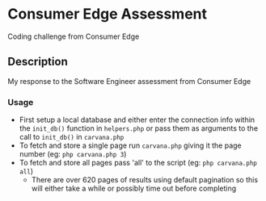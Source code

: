 # Consumer Edge Assessment

Coding challenge from Consumer Edge

## Description

My response to the Software Engineer assessment from Consumer Edge

### Usage

* First setup a local database and either enter the connection info within the `init_db()` function in `helpers.php` or pass them as arguments to the call to `init_db()` in `carvana.php`
* To fetch and store a single page run `carvana.php` giving it the page number (eg: `php carvana.php 3`)
* To fetch and store all pages pass 'all' to the script (eg: `php carvana.php all`)
  - There are over 620 pages of results using default pagination so this will either take a while or possibly time out before completing
